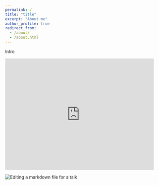 ```yaml
---
permalink: /
title: "title"
excerpt: "About me"
author_profile: true
redirect_from: 
  - /about/
  - /about.html
---
```


Intro
<iframe width="480" height="360" src="https://youtu.be/Uf8B9AtZe-Q" frameborder="0"> </iframe>

![Editing a markdown file for a talk](/images/editing-talk.png)

